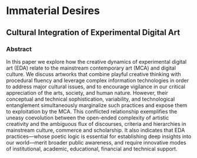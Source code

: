 # Immaterial Desires
## Cultural Integration of Experimental Digital Art

### Abstract
In this paper we explore how the creative dynamics of experimental digital art (EDA) relate to the mainstream contemporary art (MCA) and digital culture. We discuss artworks that combine playful creative thinking with procedural fluency and leverage complex information technologies in order to address major cultural issues, and to encourage vigilance in our critical appreciation of the arts, society, and human nature. However, their conceptual and technical sophistication, variability, and technological entanglement simultaneously marginalize such practices and expose them to exploitation by the MCA. This conflicted relationship exemplifies the uneasy coevolution between the open-ended complexity of artistic creativity and the ambiguous flux of discourses, criteria and hierarchies in mainstream culture, commerce and scholarship. It also indicates that EDA practices—whose poetic logic is essential for establishing deep insights into our world—merit broader public awareness, and require innovative modes of institutional, academic, educational, financial and technical support.
